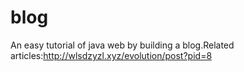 # blog
An easy tutorial of java web by building a blog.Related articles:http://wlsdzyzl.xyz/evolution/post?pid=8

